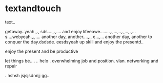 # textandtouch
text..

getaway..yeah.,.,
sds....,.,....
and enjoy lifeeawe........,.,...,..,.,...,.,...
s....webyeah.,.,....
another day, another....,.,
e...,...
another day, another to conquer the day.dsdsde.
eesdsyeah
up skill and enjoy the presentd..

enjoy the present and be productive 

let things be....
..
helo
. overwhelming job and position. vlan. networking and repair

.
hshsh
jsjsjsdnnjj
gg..
